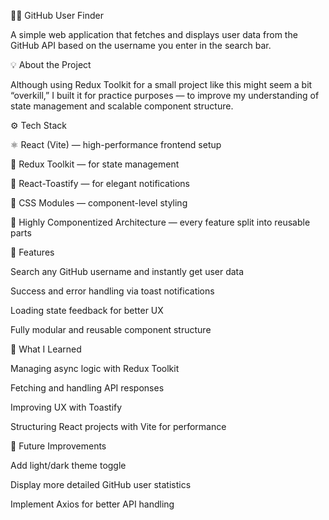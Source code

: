 🧑‍💻 GitHub User Finder

A simple web application that fetches and displays user data from the GitHub API based on the username you enter in the search bar.

💡 About the Project

Although using Redux Toolkit for a small project like this might seem a bit “overkill,” I built it for practice purposes — to improve my understanding of state management and scalable component structure.

⚙️ Tech Stack

  ⚛️ React (Vite) — high-performance frontend setup

  🧰 Redux Toolkit — for state management

  🍞 React-Toastify — for elegant notifications

  💅 CSS Modules — component-level styling

  🧩 Highly Componentized Architecture — every feature split into reusable parts

🚀 Features

  Search any GitHub username and instantly get user data

  Success and error handling via toast notifications

  Loading state feedback for better UX

  Fully modular and reusable component structure

🧠 What I Learned

  Managing async logic with Redux Toolkit

  Fetching and handling API responses

  Improving UX with Toastify

  Structuring React projects with Vite for performance

🔗 Future Improvements

  Add light/dark theme toggle

  Display more detailed GitHub user statistics

  Implement Axios for better API handling
